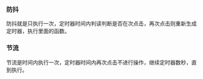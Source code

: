 ###  防抖

防抖就是只执行一次，定时器时间内判读判断是否在次点击，再次点击则重新生成定时器，执行里面的函数。

### 节流

节流是时间内执行一次，定时器时间内再次点击不进行操作，继续定时器数秒，直到执行。